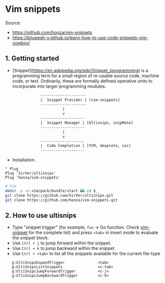 # Vim snippets

Source:
- https://github.com/honza/vim-snippets
- https://bhupesh-v.github.io/learn-how-to-use-code-snippets-vim-cowboy/

## 1. Getting started

- [Snippet](https://en.wikipedia.org/wiki/Snippet_(programming) is a programming term for a small region of re-usable source code, machine code, or text. Ordinarily, these are formally defined operative units to incorporate into larger programming modules.

```bash
                ---------------------
                |  Snippet Provider | [vim-snippets]
                ---------------------
                          |
                          v
                --------------------
                |  Snippet Manager | [Ultisnips, snipMate]
                --------------------
                          |
                          v
                --------------------
                |  Code Completion | [YCM, deoplete, coc]
                --------------------

```

- Installation.

```vim
" Plug
Plug 'SirVer/ultisnips'
Plug 'honza/vim-snippets'
```

```bash
# Vim
mkdir -p ~/.vim/pack/bundle/start && cd $_
git clone https://github.com/SirVer/ultisnips.git
git clone https://github.com/honza/vim-snippets.git
```

## 2. How to use ultisnips

- Type "snippet trigger" (for example, `fun` -> Go function. Check [vim-snippet](https://github.com/honza/vim-snippets/tree/master/snippets) for the complete list) and press `<tab>` in insert mode to evaluate the snippet block.
- Use `Ctrl + j` to jump forward within the snippet.
- Use `Ctrl + k` to jump backward within the snippet.
- Use `Ctrl + <tab>` to list all the snippets available for the current file-type

```vim
   g:UltiSnipsExpandTrigger               <tab>
   g:UltiSnipsListSnippets                <c-tab>
   g:UltiSnipsJumpForwardTrigger          <c-j>
   g:UltiSnipsJumpBackwardTrigger         <c-k>
```
